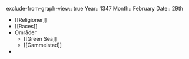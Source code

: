 exclude-from-graph-view:: true
Year:: 1347
Month:: February
Date:: 29th

- [[Religioner]]
- [[Races]]
- Områder
	- [[Green Sea]]
	- [[Gammelstad]]
-